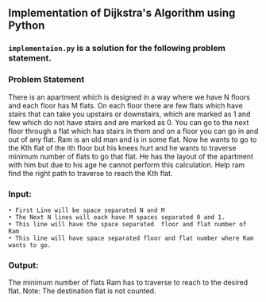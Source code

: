 ## Implementation of Dijkstra's Algorithm using Python

### `implementaion.py` is a solution for the following problem statement.

### Problem Statement

There is an apartment which is designed in a way where we have N floors and each floor has M flats. On each floor there are few flats which have stairs that can take you upstairs or downstairs, which are marked as 1 and few which do not have stairs and are marked as 0. You can go to the next floor through a flat which has stairs in them and on a floor you can go in and out of any flat. Ram is an old man and is in some flat. Now he wants to go to the Kth flat of the ith floor but his knees hurt and he wants to traverse minimum number of flats to go that flat. He has the layout of the apartment with him but due to his age he cannot perform this calculation. Help ram find the right path to traverse to reach the Kth flat.

### Input:

    • First Line will be space separated N and M
    • The Next N lines will each have M spaces separated 0 and 1.
    • This line will have the space separated  floor and flat number of Ram
    • This line will have space separated floor and flat number where Ram wants to go.

### Output:

  The minimum number of flats Ram has to traverse to reach to the desired flat.
  Note: The destination flat is not counted.
